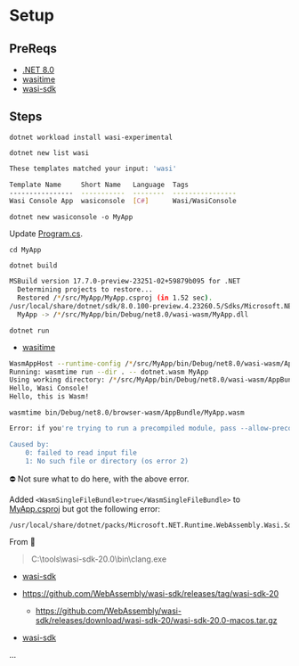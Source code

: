 # Setup

## PreReqs

- [.NET 8.0](dotNET8.md)
- [wasitime](wasitime.md)
- [wasi-sdk](wasi-sdk.md)

## Steps

`dotnet workload install wasi-experimental`

`dotnet new list wasi`

```bash
These templates matched your input: 'wasi'

Template Name     Short Name   Language  Tags            
----------------  -----------  --------  ----------------
Wasi Console App  wasiconsole  [C#]      Wasi/WasiConsole
```

`dotnet new wasiconsole -o MyApp`

Update [Program.cs](../src/MyApp/Program.cs).

`cd MyApp`

`dotnet build`

```bash
MSBuild version 17.7.0-preview-23251-02+59879b095 for .NET
  Determining projects to restore...
  Restored /*/src/MyApp/MyApp.csproj (in 1.52 sec).
/usr/local/share/dotnet/sdk/8.0.100-preview.4.23260.5/Sdks/Microsoft.NET.Sdk/targets/Microsoft.NET.RuntimeIdentifierInference.targets(287,5): message NETSDK1057: You are using a preview version of .NET. See: https://aka.ms/dotnet-support-policy [/*/src/MyApp/MyApp.csproj]
  MyApp -> /*/src/MyApp/bin/Debug/net8.0/wasi-wasm/MyApp.dll
```

`dotnet run`

- [wasitime](wasitime.md)

```bash
WasmAppHost --runtime-config /*/src/MyApp/bin/Debug/net8.0/wasi-wasm/AppBundle/MyApp.runtimeconfig.json
Running: wasmtime run --dir . -- dotnet.wasm MyApp
Using working directory: /*/src/MyApp/bin/Debug/net8.0/wasi-wasm/AppBundle
Hello, Wasi Console!
Hello, this is Wasm!
```

`wasmtime bin/Debug/net8.0/browser-wasm/AppBundle/MyApp.wasm`

```bash
Error: if you're trying to run a precompiled module, pass --allow-precompiled

Caused by:
    0: failed to read input file
    1: No such file or directory (os error 2)
```

⛔️ Not sure what to do here, with the above error.

Added `<WasmSingleFileBundle>true</WasmSingleFileBundle>` to [MyApp.csproj](../src/MyApp/MyApp.csproj) but got the following error:

```bash
/usr/local/share/dotnet/packs/Microsoft.NET.Runtime.WebAssembly.Wasi.Sdk/8.0.0-preview.4.23259.5/Sdk/WasiApp.Native.targets(54,5): error : Could not find wasi-sdk. Either set $(WASI_SDK_PATH), or use workloads to get the sdk. SDK is required for building native files. [/*/src/MyApp/MyApp.csproj]
```

From 📼

> C:\tools\wasi-sdk-20.0\bin\clang.exe

- [wasi-sdk](https://github.com/WebAssembly/wasi-sdk)
- https://github.com/WebAssembly/wasi-sdk/releases/tag/wasi-sdk-20
  - https://github.com/WebAssembly/wasi-sdk/releases/download/wasi-sdk-20/wasi-sdk-20.0-macos.tar.gz

- [wasi-sdk](wasi-sdk.md)

...
